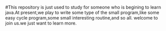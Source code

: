 #This repository is just used to study for someone who is begining to learn java.At present,we play to write some type of the small program,like some easy cycle program,some small interesting routine,and so all.
welcome to join us.we just want to learn more.